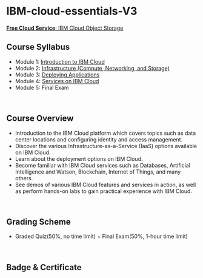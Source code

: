 # IBM-cloud-essentials-V3

[__Free Cloud Service__: IBM Cloud Object Storage](https://cocl.us/objectstorage_cc_cc0101en)

## Course Syllabus
- Module 1: [Introduction to IBM Cloud](./1_Introduction_to_IBM_Cloud.md)
- Module 2: [Infrastructure (Compute, Networking, and Storage)](./2_Infrastructure.md)
- Module 3: [Deploying Applications](./3_Deploying_Applications.md)
- Module 4: [Services on IBM Cloud](./4_Services_on_IBM_Cloud.md)
- Module 5: Final Exam
<br>

## Course Overview
- Introduction to the IBM Cloud platform which covers topics such as data center locations and configuring identity and access management.
- Discover the various Infrastructure-as-a-Service (IaaS) options available on IBM Cloud.
- Learn about the deployment options on IBM Cloud.
- Become familiar with IBM Cloud services such as Databases, Artificial Intelligence and Watson, Blockchain, Internet of Things, and many others.
- See demos of various IBM Cloud features and services in action, as well as perform hands-on labs to gain practical experience with IBM Cloud.

<br>

## Grading Scheme
- Graded Quiz(50%, no time limit) + Final Exam(50%, 1-hour time limit)
<br>

## Badge & Certificate
